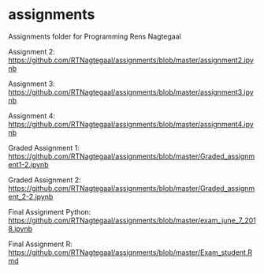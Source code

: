 # assignments
Assignments folder for Programming Rens Nagtegaal

Assignment 2: https://github.com/RTNagtegaal/assignments/blob/master/assignment2.ipynb

Assignment 3: https://github.com/RTNagtegaal/assignments/blob/master/assignment3.ipynb

Assignment 4: https://github.com/RTNagtegaal/assignments/blob/master/assignment4.ipynb

Graded Assignment 1: https://github.com/RTNagtegaal/assignments/blob/master/Graded_assignment1-2.ipynb

Graded Assignment 2: https://github.com/RTNagtegaal/assignments/blob/master/Graded_assignment_2-2.ipynb

Final Assignment Python: https://github.com/RTNagtegaal/assignments/blob/master/exam_june_7_2018.ipynb

Final Assignment R: https://github.com/RTNagtegaal/assignments/blob/master/Exam_student.Rmd
